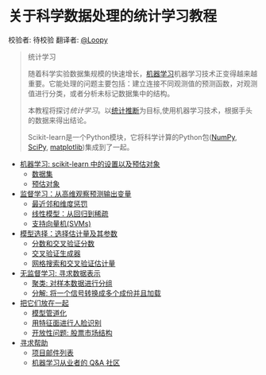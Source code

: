 # 关于科学数据处理的统计学习教程
校验者:
        待校验
翻译者:
        [@Loopy](https://github.com/loopyme)

> 统计学习
>
>随着科学实验数据集规模的快速增长，[机器学习](https://en.wikipedia.org/wiki/Machine_learning)机器学习技术正变得越来越重要。它能处理的问题主要包括：建立连接不同观测值的预测函数，对观测值进行分类，或者分析未标记数据集中的结构。
>
>本教程将探讨*统计学习*。以[统计推断](https://en.wikipedia.org/wiki/Statistical_inference)为目标,使用机器学习技术，根据手头的数据来得出结论。
>
>Scikit-learn是一个Python模块，它将科学计算的Python包([NumPy](http://www.scipy.org), [SciPy](http://www.scipy.org), [matplotlib](http://matplotlib.org))集成到了一起。

[](53-58)

*   [机器学习: scikit-learn 中的设置以及预估对象](53)
    *   [数据集](53?id=数据集)
    *   [预估对象](53?id=预估对象)
*   [监督学习：从高维观察预测输出变量](54)
    *   [最近邻和维度惩罚](54?id=最近邻和维度惩罚)
    *   [线性模型：从回归到稀疏](54?id=线性模型：从回归到稀疏)
    *   [支持向量机(SVMs)](54?id=支持向量机svms)
*   [模型选择：选择估计量及其参数](55)
    *   [分数和交叉验证分数](55?id=分数和交叉验证分数)
    *   [交叉验证生成器](55?id=交叉验证生成器)
    *   [网格搜索和交叉验证估计量](55?id=网格搜索和交叉验证估计量)
*   [无监督学习: 寻求数据表示](56)
    *   [聚类: 对样本数据进行分组](56?id=聚类-对样本数据进行分组)
    *   [分解: 将一个信号转换成多个成份并且加载](56?id=分解-将一个信号转换成多个成份并且加载)
*   [把它们放在一起](57)
    *   [模型管道化](57?id=模型管道化)
    *   [用特征面进行人脸识别](57?id=用特征面进行人脸识别)
    *   [开放性问题: 股票市场结构](57?id=开放性问题-股票市场结构)
*   [寻求帮助](58)
    *   [项目邮件列表](58?id=项目邮件列表)
    *   [机器学习从业者的 Q&A 社区](58?id=机器学习从业者的-qampa-社区)
